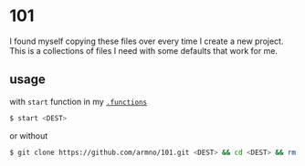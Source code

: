 # 101

I found myself copying these files over every time I create a new project.
This is a collections of files I need with some defaults that work for me.

## usage

with `start` function in my [`.functions`](https://github.com/armno/dotfiles/blob/master/.functions#L13)

```sh
$ start <DEST>
```

or without

```sh
$ git clone https://github.com/armno/101.git <DEST> && cd <DEST> && rm -rf .git
```
